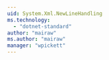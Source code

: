```yaml
---
uid: System.Xml.NewLineHandling
ms.technology: 
  - "dotnet-standard"
author: "mairaw"
ms.author: "mairaw"
manager: "wpickett"
---
```

